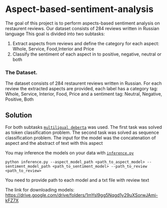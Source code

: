 # Aspect-based-sentiment-analysis
 The goal of this project is to perform aspects-based sentiment analysis on restaurent reviews. Our dataset consists of 284 reviews written in Russian language
 This goal is divided into two subtasks:
 1. Extract aspects from reviews and define the category for each aspect: Whole, Service, Food,Interior and Price
 2. Classify the sentiment of each aspect in to positive, negative, neutral or both
 
 ### The Dataset.
 The dataset consists of 284 restaurent reviews written in Russian. For each review the extracted aspects are provided, 
 each label has a category tag: Whole, Service, Interior, Food, Price and a sentiment tag: Neutral, Negative, Positive, Both
 
 ## Solution
 For both subtasks [`multiligual deberta`](https://huggingface.co/microsoft/mdeberta-v3-base) was used. The first task was solved as token classification problem. 
 The second task was solved as sequence classification problem. The input for the model was the concatenation of aspect and
 the abstract of text with this aspect
 
 You may inference the models on your data with [`inference.py`](https://github.com/ZaitsevaDasha/Aspect-based-sentiment-analysis/blob/main/inference.py)
 ```
 python inference.py --aspect_model_path <path_to_aspect_model> --sentiment_model_path <path_to_sentiment_model> --path_to_review <path_to_review>
 ```
 You need to provide path to each model and a txt file with review text
 
 The link for downloading models: https://drive.google.com/drive/folders/1mYsl9gg5Nqgd1y29uXSorwJAmi-kFZ7X
